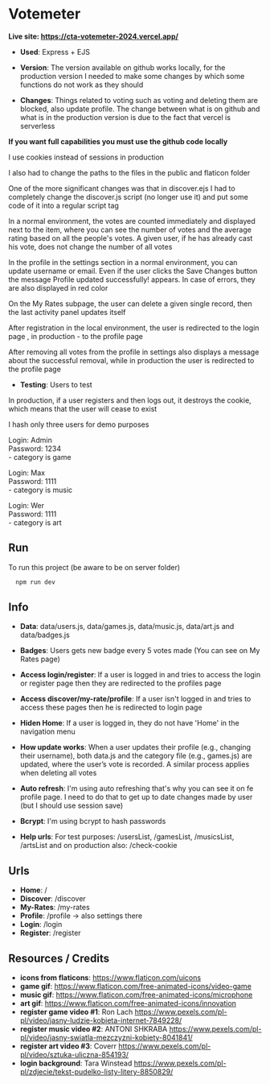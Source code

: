 # Votemeter

**Live site: https://cta-votemeter-2024.vercel.app/**  
* **Used**: Express + EJS <br />
* **Version**: The version available on github works locally, for the production version I needed to make some changes by which some functions do not work as they should <br />

* **Changes**: Things related to voting such as voting and deleting them are blocked, also update profile. The change between what is on github and what is in the production version is due to the fact that vercel is serverless<br />

<b>If you want full capabilities you must use the github code locally</b> <br />

I use cookies instead of sessions in production <br />

I also had to change the paths to the files in the public and flaticon folder <br />

One of the more significant changes was that in discover.ejs I had to completely change the discover.js script (no longer use it) and put some code of it into a regular script tag <br />

In a normal environment, the votes are counted immediately and displayed next to the item, where you can see the number of votes and the average rating based on all the people's votes. A given user, if he has already cast his vote, does not change the number of all votes <br />

In the profile in the settings section in a normal environment, you can update username or email. Even if the user clicks the Save Changes button the message Profile updated successfully! appears. In case of errors, they are also displayed in red color <br />

On the My Rates subpage, the user can delete a given single record, then the last activity panel updates itself <br />

After registration in the local environment, the user is redirected to the login page , in production - to the profile page <br />

After removing all votes from the profile in settings also displays a message about the successful removal, while in production the user is redirected to the profile page <br />

* **Testing**: Users to test <br />

In production, if a user registers and then logs out, it destroys the cookie, which means that the user will cease to exist <br />

I hash only three users for demo purposes <br />

Login: Admin <br /> Password: 1234 <br /> - category is game <br />

Login: Max <br /> Password: 1111 <br /> - category is music <br />

Login: Wer <br /> Password: 1111 <br /> - category is art <br />


## Run

To run this project (be aware to be on server folder)

```bash
  npm run dev
```

## **Info**

- **Data**: data/users.js, data/games.js, data/music.js, data/art.js and data/badges.js
- **Badges**: Users gets new badge every 5 votes made (You can see on My Rates page)
- **Access login/register**: If a user is logged in and tries to access the login or register page then they are redirected to the profiles page
- **Access discover/my-rate/profile**: If a user isn't logged in and tries to access these pages then he is redirected to login page
- **Hiden Home**: If a user is logged in, they do not have 'Home' in the navigation menu
- **How update works**: When a user updates their profile (e.g., changing their username), both data.js and the category file (e.g., games.js) are updated, where the user’s vote is recorded. A similar process applies when deleting all votes
- **Auto refresh**: I'm using auto refreshing that's why you can see it on fe profile page. I need to do that to get up to date changes made by user (but I should use session save)
- **Bcrypt**: I'm using bcrypt to hash passwords
  
- **Help urls**: For test purposes: /usersList, /gamesList, /musicsList, /artsList and on production also: /check-cookie



## **Urls**

- **Home**: /
- **Discover**: /discover
- **My-Rates**: /my-rates
- **Profile**: /profile -> also settings there
- **Login**: /login
- **Register**: /register

## **Resources / Credits**

- **icons from flaticons**: https://www.flaticon.com/uicons
- **game gif**: https://www.flaticon.com/free-animated-icons/video-game
- **music gif**: https://www.flaticon.com/free-animated-icons/microphone
- **art gif**: https://www.flaticon.com/free-animated-icons/innovation
- **register game video #1**: Ron Lach https://www.pexels.com/pl-pl/video/jasny-ludzie-kobieta-internet-7849228/
- **register music video #2**: ANTONI SHKRABA https://www.pexels.com/pl-pl/video/jasny-swiatla-mezczyzni-kobiety-8041841/
- **register art video #3**: Coverr https://www.pexels.com/pl-pl/video/sztuka-uliczna-854193/
- **login background**: Tara Winstead https://www.pexels.com/pl-pl/zdjecie/tekst-pudelko-listy-litery-8850829/
  
